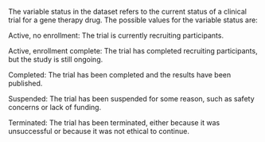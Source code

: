 The variable status in the dataset refers to the current status of a clinical trial for a gene therapy drug. The possible values for the variable status are:

Active, no enrollment: The trial is currently recruiting participants.

Active, enrollment complete: The trial has completed recruiting participants, but the study is still ongoing.

Completed: The trial has been completed and the results have been published.

Suspended: The trial has been suspended for some reason, such as safety concerns or lack of funding.

Terminated: The trial has been terminated, either because it was unsuccessful or because it was not ethical to continue.